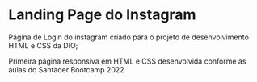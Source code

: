 # Landing Page do Instagram
Página de Login do instagram criado para o projeto de desenvolvimento HTML e CSS da DIO;

<p>Primeira página responsiva em HTML e CSS desenvolvida conforme as aulas do Santader Bootcamp 2022</p>
